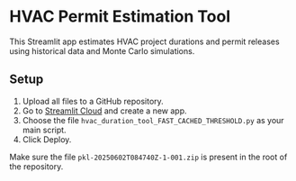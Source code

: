 # HVAC Permit Estimation Tool

This Streamlit app estimates HVAC project durations and permit releases using historical data and Monte Carlo simulations.

## Setup

1. Upload all files to a GitHub repository.
2. Go to [Streamlit Cloud](https://streamlit.io/cloud) and create a new app.
3. Choose the file `hvac_duration_tool_FAST_CACHED_THRESHOLD.py` as your main script.
4. Click Deploy.

Make sure the file `pkl-20250602T084740Z-1-001.zip` is present in the root of the repository.
